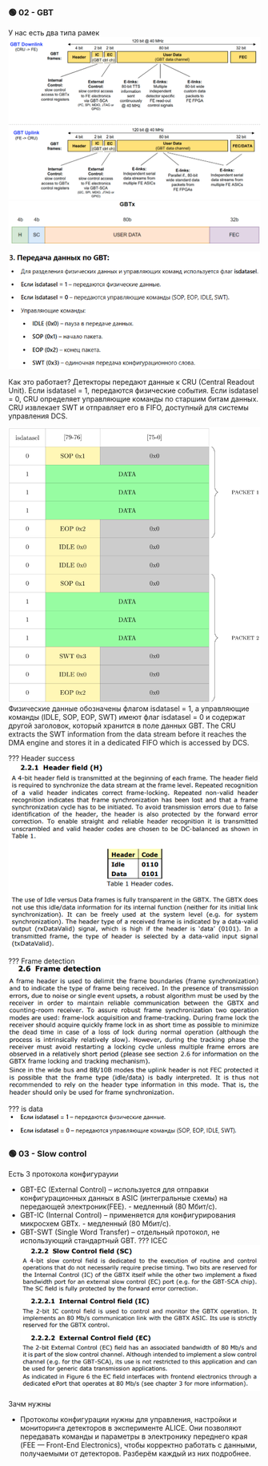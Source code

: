 ### 🟢 02 - GBT

У нас есть два типа рамек 
![alt text](../CRU/IMG/image_5.png)
![alt text](../CRU/IMG/image_6.png) 

![alt text](../CRU/IMG/image_7.png) 

Как это работает?
Детекторы передают данные к CRU (Central Readout Unit).
Если isdatasel = 1, передаются физические события.
Если isdatasel = 0, CRU определяет управляющие команды по старшим битам данных.
CRU извлекает SWT и отправляет его в FIFO, доступный для системы управления DCS.


![аа](../CRU/IMG/image_8.png) 
Физические данные обозначены флагом isdatasel = 1, а управляющие команды (IDLE, SOP, EOP, SWT) имеют флаг isdatasel = 0 и содержат другой заголовок, который хранится в поле данных GBT.
The CRU extracts the SWT information from the data stream before it reaches the DMA engine
and stores it in a dedicated FIFO which is accessed by DCS.

??? Header success
    ![аа](../CRU/IMG/image_9.png) 

??? Frame detection
    ![аа](../CRU/IMG/image_10.png)

??? is data 
    ![аа](../CRU/IMG/image_11.png)



### 🟢 03 - Slow control


Есть 3 протокола конфигурауии
- GBT-EC (External Control) – используется для отправки конфигурационных данных в ASIC (интегральные схемы) на передающей электроник(FEE). - медленный (80 Мбит/с).
- GBT-IC (Internal Control) – применяется для конфигурирования микросхем GBTx. - медленный (80 Мбит/с).
- GBT-SWT (Single Word Transfer) – отдельный протокол, не использующий стандартный GBT.
??? ICEC 
    ![аа](../CRU/IMG/image_12.png)

Зачм нужны
 - Протоколы конфигурации нужны для управления, настройки и мониторинга детекторов в эксперименте ALICE. Они позволяют передавать команды и параметры в электронику переднего края (FEE — Front-End Electronics), чтобы корректно работать с данными, получаемыми от детекторов. Разберём каждый из них подробнее.